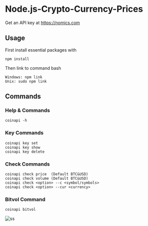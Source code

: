 # Node.js-Crypto-Currency-Prices

Get an API key at https://nomics.com

## Usage
First install essential packages with
```
npm install
```
Then link to command bash
```
Windows: npm link
Unix: sudo npm link
```

## Commands

### Help & Commands
```
coinapi -h
```
### Key Commands
```
coinapi key set
coinapi key show
coinapi key delete
```
### Check Commands
```
coinapi check price  (Default BTC&USD)
coinapi check volume (Default BTC&USD)
coinapi check <option> --c <symbol/symbols>
coinapi check <option> --cur <currency>
```
### Bitvol Command
```
coinapi bitvol
```
![ss](https://user-images.githubusercontent.com/50273394/177583547-fec772b2-5f3a-4a4c-8805-32a98d1941c1.png)
